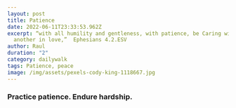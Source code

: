 ```yaml
---
layout: post
title: Patience
date: 2022-06-11T23:33:53.962Z
excerpt: “with all humility and gentleness, with patience, be Caring with one
  another in love,” ‭‬‬ Ephesians 4.2.ESV
author: Raul
duration: "2"
category: dailywalk
tags: Patience, peace
image: /img/assets/pexels-cody-king-1118667.jpg
---
```

### Practice patience. Endure hardship.
